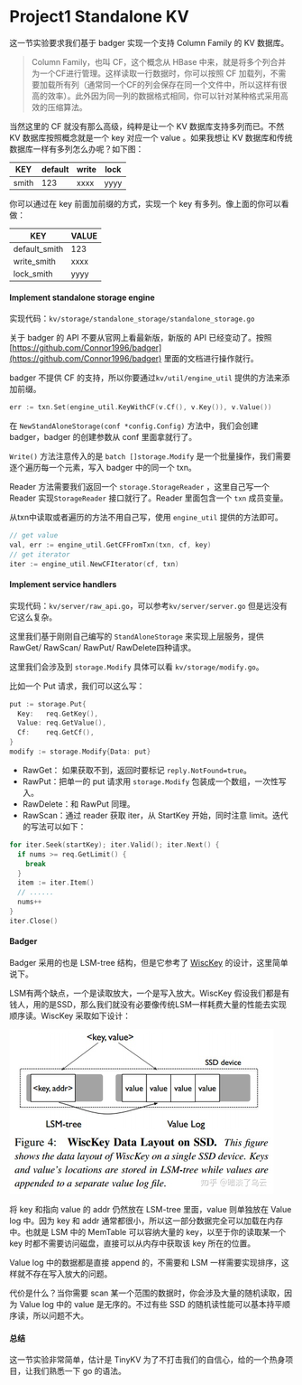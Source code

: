 # Project1 Standalone KV

这一节实验要求我们基于 badger 实现一个支持 Column Family 的 KV 数据库。

> Column Family，也叫 CF，这个概念从 HBase 中来，就是将多个列合并为一个CF进行管理。这样读取一行数据时，你可以按照 CF 加载列，不需要加载所有列（通常同一个CF的列会保存在同一个文件中，所以这样有很高的效率）。此外因为同一列的数据格式相同，你可以针对某种格式采用高效的压缩算法。


当然这里的 CF 就没有那么高级，纯粹是让一个 KV 数据库支持多列而已。不然 KV 数据库按照概念就是一个 key 对应一个 value 。如果我想让 KV 数据库和传统数据库一样有多列怎么办呢？如下图：

|KEY|default|write|lock|
|---|---|---|---|
|smith|123|xxxx|yyyy|



你可以通过在 key 前面加前缀的方式，实现一个 key 有多列。像上面的你可以看做：

|KEY|VALUE|
|---|---|
|default_smith|123|
|write_smith|xxxx|
|lock_smith|yyyy|



#### Implement standalone storage engine

实现代码：`kv/storage/standalone_storage/standalone_storage.go`

关于 badger 的 API 不要从官网上看最新版，新版的 API 已经变动了。按照 [https://github.com/Connor1996/badger](https://github.com/Connor1996/badger) 里面的文档进行操作就行。

badger 不提供 CF 的支持，所以你要通过`kv/util/engine_util` 提供的方法来添加前缀。

```Go
err := txn.Set(engine_util.KeyWithCF(v.Cf(), v.Key()), v.Value())
```


在 `NewStandAloneStorage(conf *config.Config)` 方法中，我们会创建 badger，badger 的创建参数从 conf 里面拿就行了。

`Write()` 方法注意传入的是 `batch []storage.Modify` 是一个批量操作，我们需要逐个遍历每一个元素，写入 badger 中的同一个 txn。

Reader 方法需要我们返回一个 `storage.StorageReader` ，这里自己写一个 Reader 实现`StorageReader` 接口就行了。Reader 里面包含一个 `txn`  成员变量。

从txn中读取或者遍历的方法不用自己写，使用 `engine_util` 提供的方法即可。

```Go
// get value
val, err := engine_util.GetCFFromTxn(txn, cf, key)
// get iterator
iter := engine_util.NewCFIterator(cf, txn)
```


#### Implement service handlers

实现代码：`kv/server/raw_api.go`，可以参考`kv/server/server.go` 但是远没有它这么复杂。

这里我们基于刚刚自己编写的 `StandAloneStorage` 来实现上层服务，提供 RawGet/ RawScan/ RawPut/ RawDelete四种请求。

这里我们会涉及到 `storage.Modify` 具体可以看 `kv/storage/modify.go`。

比如一个 Put 请求，我们可以这么写：

```Go
put := storage.Put{
  Key:   req.GetKey(),
  Value: req.GetValue(),
  Cf:    req.GetCf(),
}
modify := storage.Modify{Data: put}
```


- RawGet： 如果获取不到，返回时要标记 `reply.NotFound=true`。
- RawPut：把单一的 put 请求用 `storage.Modify` 包装成一个数组，一次性写入。
- RawDelete：和 RawPut 同理。
- RawScan：通过 reader 获取 iter，从 StartKey 开始，同时注意 limit。迭代的写法可以如下：

```Go
for iter.Seek(startKey); iter.Valid(); iter.Next() {
  if nums >= req.GetLimit() {
    break
  }
  item := iter.Item()
  // ......
  nums++
}
iter.Close()
```


#### Badger

Badger 采用的也是 LSM-tree 结构，但是它参考了 [WiscKey](https://www.usenix.org/system/files/conference/fast16/fast16-papers-lu.pdf) 的设计，这里简单说下。

LSM有两个缺点，一个是读取放大，一个是写入放大。WiscKey 假设我们都是有钱人，用的是SSD，那么我们就没有必要像传统LSM一样耗费大量的性能去实现顺序读。WiscKey 采取如下设计：

![](image/1-image.png)

将 key 和指向 value 的 addr 仍然放在 LSM-tree 里面，value 则单独放在 Value log 中。因为 key 和 addr 通常都很小，所以这一部分数据完全可以加载在内存中。也就是 LSM 中的 MemTable 可以容纳大量的 key，以至于你的读取某一个 key 时都不需要访问磁盘，直接可以从内存中获取该 key 所在的位置。

Value log 中的数据都是直接 append 的，不需要和 LSM 一样需要实现排序，这样就不存在写入放大的问题。

代价是什么？当你需要 scan 某一个范围的数据时，你会涉及大量的随机读取，因为 Value log 中的  value 是无序的。不过有些 SSD 的随机读性能可以基本持平顺序读，所以问题不大。

#### 总结

这一节实验非常简单，估计是 TinyKV 为了不打击我们的自信心，给的一个热身项目，让我们熟悉一下 go 的语法。

